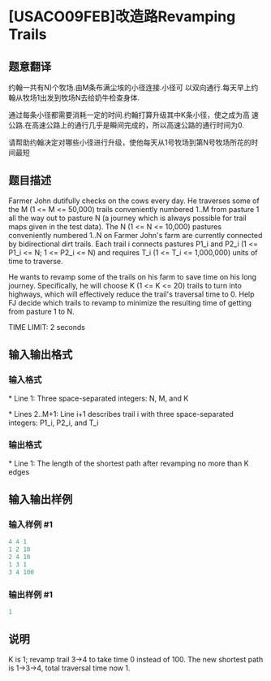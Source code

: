 # [USACO09FEB]改造路Revamping Trails

## 题意翻译

约翰一共有N)个牧场.由M条布满尘埃的小径连接.小径可 以双向通行.每天早上约翰从牧场1出发到牧场N去给奶牛检查身体.

通过每条小径都需要消耗一定的时间.约翰打算升级其中K条小径，使之成为高 速公路.在高速公路上的通行几乎是瞬间完成的，所以高速公路的通行时间为0.

请帮助约翰决定对哪些小径进行升级，使他每天从1号牧场到第N号牧场所花的时间最短

## 题目描述

Farmer John dutifully checks on the cows every day. He traverses some of the M (1 <= M <= 50,000) trails conveniently numbered 1..M from pasture 1 all the way out to pasture N (a journey which is always possible for trail maps given in the test data). The N (1 <= N <= 10,000) pastures conveniently numbered 1..N on Farmer John's farm are currently connected by bidirectional dirt trails. Each trail i connects pastures P1\_i and P2\_i (1 <= P1\_i <= N; 1 <= P2\_i <= N) and requires T\_i (1 <= T\_i <= 1,000,000) units of time to traverse.

He wants to revamp some of the trails on his farm to save time on his long journey. Specifically, he will choose K (1 <= K <= 20) trails to turn into highways, which will effectively reduce the trail's traversal time to 0. Help FJ decide which trails to revamp to minimize the resulting time of getting from pasture 1 to N.

TIME LIMIT: 2 seconds

## 输入输出格式

### 输入格式

\* Line 1: Three space-separated integers: N, M, and K

\* Lines 2..M+1: Line i+1 describes trail i with three space-separated integers: P1\_i, P2\_i, and T\_i

### 输出格式

\* Line 1: The length of the shortest path after revamping no more than K edges

## 输入输出样例

### 输入样例 #1

```cpp
4 4 1 
1 2 10 
2 4 10 
1 3 1 
3 4 100 

```
### 输出样例 #1

```cpp
1 

```
## 说明

K is 1; revamp trail 3->4 to take time 0 instead of 100. The new shortest path is 1->3->4, total traversal time now 1.

